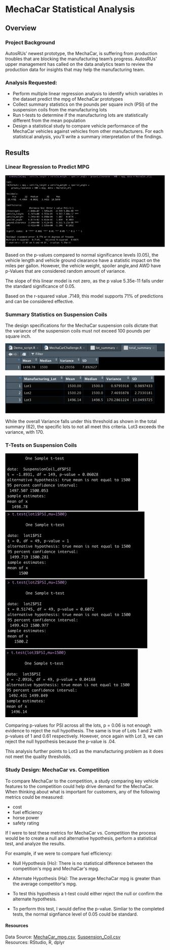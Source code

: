 # MechaCar Statistical Analysis

## Overview
### Project Background
AutosRUs’ newest prototype, the MechaCar, is suffering from production troubles that are blocking the manufacturing team’s progress. AutosRUs’ upper management has called on the data analytics team to review the production data for insights that may help the manufacturing team.

### Analysis Requested:
- Perform multiple linear regression analysis to identify which variables in the dataset predict the mpg of MechaCar prototypes
- Collect summary statistics on the pounds per square inch (PSI) of the suspension coils from the manufacturing lots
- Run t-tests to determine if the manufacturing lots are statistically different from the mean population
- Design a statistical study to compare vehicle performance of the MechaCar vehicles against vehicles from other manufacturers. For each statistical analysis, you’ll write a summary interpretation of the findings.

## Results
### Linear Regression to Predict MPG
![Image_1](Images/Deliverable_1_Result.png)

Based on the p-values compared to normal significance levels (0.05), the vehicle length and vehicle ground clearance have a statistic impact on the miles per gallon. However, the vehicle weight, spoiler angle,and AWD have p-Values that are considered random amount of variance.

The slope of this linear model is not zero, as the p value 5.35e-11 falls under the standard significance of 0.05.

Based on the r-squared value .7149, this model supports 71% of predictions and can be considered effective. 

### Summary Statistics on Suspension Coils

The design specifications for the MechaCar suspension coils dictate that the variance of the suspension coils must not exceed 100 pounds per square inch. 

![Image_2](Images/Deliverable_2_1_Total_Summary.png)


![Image_3](Images/Deliverable_2_2_Lot_Summary.png)

While the overall Variance falls under this threshold as shown in the total summary (62), the specific lots to not all meet this criteria. Lot3 exceeds the variance, with 170. 

### T-Tests on Suspension Coils

![Image_4](Images/Deliverable_3_1_T_Test.png)
<br> ![Image_5](Images/Deliverable_3_2_T_Test_Lot_1.png)
<br> ![Image_6](Images/Deliverable_3_3_T_Test_Lot_2.png)
<br> ![Image_7](Images/Deliverable_3_4_T_Test_Lot_3.png)

Comparing p-values for PSI across all the lots, p = 0.06 is not enough evidence to reject the null hypothesis. The same is true of Lots 1 and 2 with p-values of 1 and 0.61 respectively. However, once again with Lot 3, we can reject the null hypothesis because the p-value is .04.

This analysis further points to Lot3 as the manufacturing problem as it does not meet the quality thresholds.

### Study Design: MechaCar vs. Competition

To compare MechaCar to the competition, a study comparing key vehicle features to the competition could help drive demand for the MechaCar. When thinking about what is important for customers, any of the following metrics could be measured:
- cost 
- fuel efficiency
- horse power
- safety rating

If I were to test these metrics for MechaCar vs. Competition the process would be to create a null and alternative hypothesis, perform a statistical test, and analyze the results. 

For example, if we were to compare fuel efficiency:
  - Null Hypothesis (Ho): There is no statistical difference between the competition's mpg and MechaCar's mpg.  
  - Alternate Hypothesis (Ha): The average MechaCar mpg is greater than the average competitor's mpg. 
  
- To test this hypothesis a t-test could either reject the null or confirm the alternate hypothesis. 

- To perform this test, I would define the p-value. Simliar to the completed tests, the normal signfiance level of 0.05 could be standard.

#### Resources
Data Source: [MechaCar_mpg.csv](Resources/MechaCar_mpg.csv), [Suspension_Coil.csv](Resources/Suspension_Coil.csv)
<br> Resources: RStudio, R, dplyr
